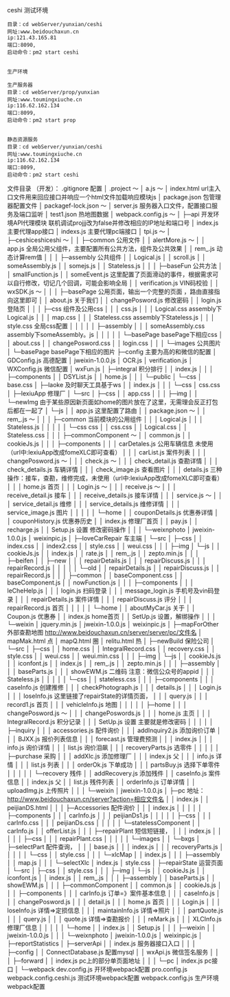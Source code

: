 ﻿
ceshi 
测试环境

    目录：cd webServer/yunxian/ceshi
    网址:www.beidouchaxun.cn
    ip:121.43.165.81
    端口:8090,
    启动命令：pm2 start ceshi


    生产环境

    生产服务器
    目录：cd webServer/prop/yunxian
    网址:www.toumingxiuche.cn
    ip:116.62.162.134
    端口:8099,
    启动命令：pm2 start prop


    静态资源服务
    目录：cd webServer/yunxian/ceshi
    网址:www.toumingxiuche.cn
    ip:116.62.162.134
    端口:8099,
    启动命令：pm2 start ceshi


文件目录 （开发）：
 .gitignore                             配置
│  .project                             ～
│  a.js                                 ～
│  index.html                           url主入口文件用来回应接口并响应一个html文件加载响应模块js
│  package.json                         包管理器配置文件
│  packagef-lock.json                   ～
│  server.js                            服务器入口文件，配置接口服务及端口监听
│  test1.json                           热地图数据
│  webpack.config.js                    ～
│
├─api                                   开发环境API代理模块    联机调试projjj改为false并修改相应的IP地址和端口号
│      index.js                         主要代理app接口
│      indexs.js                        主要代理pc端接口
│      tpi.js                            ～
│
├─ceshiceshiceshi                       ～
│
│
├─common                                公用文件
│  │  alertMore.js                       ～
│  │  app.js                            全局公用父组件，主要配置所有公共方法，组件及公共效果
│  │  rem_.js                           动态计算rem值
│  │
│  ├─assembly                           公共组件
│  │      Logical.js
│  │      scroll.js
│  │      someAssembly.js
│  │      somejs.js
│  │      Stateless.js
│  │
│  ├─baseFun                            公共方法
│  │      smallFunction.js
│  │      someEvent.js                  这里配置了页面滑动的事件，根据需求可以自行修改，切记几个回调，可能会影响全局
│  │      verification.js               VIN码校验
│  │      wxSDK.js                       ～
│  │
│  ├─basePage                           公用页面，输出一个完整的页面 ，路由直接指向这里即可
│  │      about.js                      关于我们
│  │      changePosword.js              修改密码
│  │      login.js                      登陆页
│  │
│  ├─css                                组件及公用css
│  │  │  css.js
│  │  │  Logical.css                    assembly下Logical.js
│  │  │  map.css
│  │  │  Stateless.css                  assembly下Stateless.js
│  │  │  style.css                      全局css配置
│  │  │
│  │  ├─assembly
│  │  │      someAssembly.css           assembly下someAssembly。js
│  │  │
│  │  └─basePage                        basePage下相应css
│  │          about.css
│  │          changePosword.css
│  │          login.css
│  │
│  └─images                              公共图片
│      └─basePage                        basePage下相应的图片
├─config                                 主要为高的和微信的配置
│      GDConfig.js                       高德配置
│      jweixin-1.0.0.js
│      OCR.js
│      verification.js
│      WXConfig.js                        微信配置
│      wxFun.js
│
├─integral                                积分排行
│  │  index.js
│  │
│  ├─components
│  │      DSYList.js
│  │      home.js
│  │
│  └─public
│      └─css
│              base.css
│
├─laoke                                   及时聊天工具基于ws
│  │  index.js
│  │
│  └─css
│          css.css
│
├─lexiuApp                                 修理厂
│  └─src
│      ├─css
│      │      app.css
│      │
│      ├─img
│      │  └─newImg                         由于某些原因新页面如home的图片放在了这里，无需理会反正打包后都在一起了
│      └─js
│          │  app.js                       这里配置了路由
│          │  package.json                  ～
│          │  rem_.js                      ～
│          │
│          ├─common                         当前模块的公用组件
│          │  │  Logical.js
│          │  │  Stateless.js
│          │  │
│          │  └─css                          css
│          │          css.css
│          │          Logical.css
│          │          Stateless.css
│          │
│          ├─commonComponent                 ～
│          │      common.js
│          │      cookieJs.js
│          │
│          ├─components
│          │  │  carDetales.js                公用车辆信息 未使用（url中:lexiuApp改成fomeXLC即可查看）
│          │  │  carList.js                   案件列表
│          │  │  changePosword.js              ～
│          │  │  check.js                      ～
│          │  │  check_detail.js               查勘详情
│          │  │  check_details.js              车辆详情
│          │  │  check_image.js                 查看图片
│          │  │  details.js                    三种操作：接车，查勘，维修完成，未使用（url中:lexiuApp改成fomeXLC即可查看）
│          │  │  home.js                        首页
│          │  │  Login.js                       ～
│          │  │  receive.js                     ～
│          │  │  receive_detail.js              接车
│          │  │  receive_details.js             接车详情
│          │  │  service.js                     ～
│          │  │  service_detail.js               维修
│          │  │  service_details.js              维修详情
│          │  │  service_image.js               图片
│          │  │
│          │  └─home
│          │          couponDetails.js           优惠券详情
│          │          couponHistory.js            优惠券历史
│          │          index.js                    修理厂首页
│          │          pay.js
│          │          recharge.js
│          │          Setup.js                    设置 修改密码操作
│          │
│          └─weixnphoto
│                  jweixin-1.0.0.js
│                  weixinpic.js
│
├─loveCarRepair                                   车主端
│  └─src
│      ├─css
│      │      index.css
│      │      index2.css
│      │      style.css
│      │      weui.css
│      │
│      ├─img
│      └─js
│          │  cookieJs.js
│          │  index.js
│          │  rate.js
│          │  rem_.js
│          │  zepto.min.js
│          │
│          ├─beifen
│          │  ├─new
│          │  │      repairDetails.js
│          │  │      repairDiscuss.js
│          │  │      repairRecord.js
│          │  │
│          │  └─old
│          │          repairDetails.js
│          │          repairDiscuss.js
│          │          repairRecord.js
│          │
│          ├─common
│          │      baseComponent.css
│          │      baseComponent.js
│          │      nowFunction.js
│          │
│          ├─components
│          │  │  leCheHelp.js
│          │  │  login.js                             扫码登录
│          │  │  message_login.js                      手机号及vin码登录
│          │  │  repairDetails.js                      案件详情
│          │  │  repairDiscuss.js                      评分
│          │  │  repairRecord.js                        首页
│          │  │
│          │  └─home
│          │          aboutMyCar.js                       关于
│          │          Coupon.js                           优惠券
│          │          index.js                            home首页
│          │          SetUp.js                            设置，解绑操作
│          │
│          └─weixin
│                  jquery.min.js
│                  jweixin-1.0.0.js
│                  weixinpic.js
│
├─mapForOther                                          外部查勘地图 http://www.beidouchaxun.cn/server/server/pc/文件名
│      mapMak.html                                        点
│      mapQ.html                                        圈
│      relitu.html                                        热
│
├─newBuild                                            保险公司
│  └─src
│      ├─css
│      │      home.css
│      │      IntegralRecord.css
│      │      recovery.css
│      │      style.css
│      │      weui.css
│      │      weui.min.css
│      │
│      ├─img
│      └─js
│          │  cookieJs.js
│          │  iconfont.js
│          │  index.js
│          │  rem_.js
│          │  zepto.min.js
│          │
│          ├─assembly
│          │  │  baseParts.js
│          │  │  showEWM.js                         二维码 注意：微信公众号的appid
│          │  │  Stateless.js
│          │  │
│          │  └─css
│          │          stateless.css
│          │
│          ├─components
│          │  │  caseInfo.js                         创建推修
│          │  │  checkPhotograph.js
│          │  │  details.js
│          │  │  Login.js
│          │  │  loseInfo.js                          这里链接了repairState的详情页面，
│          │  │  query.js
│          │  │  record1.js                             首页
│          │  │  vehicleInfo.js                        地图
│          │  │
│          │  ├─home
│          │  │      changePosword.js                   ～
│          │  │      changePoswords.js
│          │  │      home.js                            主页
│          │  │      IntegralRecord.js                  积分记录
│          │  │      SetUp.js                           设置 主要就是修改密码
│          │  │
│          │  ├─inquiry
│          │  │      accessories.js                     配件询价
│          │  │      addInquiry2.js                        添加询价订单
│          │  │      BJXX.js                            报价列表信息
│          │  │      forecast.js                         管理费预测
│          │  │      index.js
│          │  │      info.js                             询价详情
│          │  │      list.js                              询价泪飙
│          │  │      recoveryParts.js                    选零件
│          │  │
│          │  ├─purchase                                  采购
│          │  │      addXlc.js                             添加修理厂
│          │  │      index.js                                 父
│          │  │      info.js                                详情
│          │  │      list.js                                列表
│          │  │      orderOk.js                              下单成功
│          │  │      partsBuy.js                            选择下单零件
│          │  │
│          │  └─recovery                                     残件
│          │          addRecovery.js                         添加残件
│          │          caseInfo.js                            案件信息
│          │          index.js                               父
│          │          list.js                                残件列表
│          │          orderInfo.js                           订单详情
│          │          uploadImg.js                           上传照片
│          │
│          └─weixin
│                  jweixin-1.0.0.js
│
├─pc                                        地址：http://www.beidouchaxun.cn/server?action=相应文件名
│  │  index.js
│  │  peijianDS.html
│  │
│  ├─Accessories                                    配件询价
│  │  │  index.js
│  │  │
│  │  ├─components
│  │  │      carInfo.js
│  │  │      peijianDs1.js
│  │  │
│  │  ├─css
│  │  │      carInfo.css
│  │  │      peijianDs.css
│  │  │
│  │  └─statelessComponent
│  │          carInfo.js
│  │          offerList.js
│  │
│  ├─repairPlant                                    短信短链接，
│  │  │  index.js
│  │  │
│  │  ├─css
│  │  │      repairPlant.css
│  │  │
│  │  └─images
│  │      └─bxgs
│  ├─selectPart                                     配件查询，
│  │  │  base.js
│  │  │  index.js
│  │  │  recoveryParts.js
│  │  │
│  │  └─css
│  │          style.css
│  │
│  └─xlcMap
│      │  index.js
│      │
│      ├─assembly
│      │      map.js
│      │
│      └─selectXlc
│              index.js
│              style.css
│
├─repairState                                           运营页面
│  └─src
│      ├─css
│      │      style.css
│      │
│      ├─img
│      └─js
│          │  cookieJs.js
│          │  iconfont.js
│          │  index.js
│          │  rem_.js
│          │
│          ├─assembly
│          │      baseParts.js
│          │      showEWM.js
│          │
│          ├─commonComponent
│          │      common.js
│          │      cookieJs.js
│          │
│          ├─components
│          │  │  carInfo.js                              订单=》案件基本信息
│          │  │  caseInfo.js
│          │  │  changePosword.js
│          │  │  detail.js
│          │  │  home.js                                 首页
│          │  │  Login.js
│          │  │  loseInfo.js                              详情=>定损信息
│          │  │  maintainInfo.js                          详情=>照片
│          │  │  partQuote.js
│          │  │  query.js
│          │  │  quote.js                                   详情=>查勘报价
│          │  │  reMark.js
│          │  │  XLCInfo.js                                 修理厂信息
│          │  │
│          │  └─home
│          │          index.js
│          │          Setup.js
│          │
│          ├─weixin
│          │      jweixin-1.0.0.js
│          │
│          └─weixnphoto
│                  jweixin-1.0.0.js
│                  weixinpic.js
│
├─reportStatistics
│
├─serverApi
│  │  index.js                                              服务器接口入口
│  │
│  ├─config
│  │      ConnectDatabase.js                                配置mysql
│  │      wxApi.js                                          微信签名服务
│  │
│  ├─forward
│  │      index.js                                          pc上的部分单页面地址
│  │
│  └─pc
│          index.js                                         pc接口
│
└─webpack
        dev.config.js                                       开环境webpack配置
        pro.config.js
        webpack.config.ceshi.js                             测试环境webpack配置
        webpack.config.js                                   生产环境webpack配置
